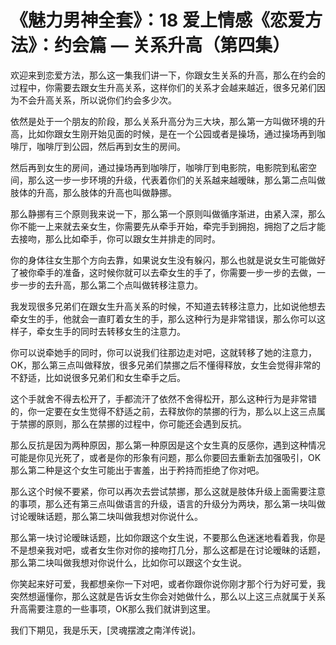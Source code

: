 # 《魅力男神全套》：18 爱上情感《恋爱方法》：约会篇 — 关系升高（第四集）

欢迎来到恋爱方法，那么这一集我们讲一下，你跟女生关系的升高，那么在约会的过程中，你需要去跟女生升高关系，这样你们的关系才会越来越近，很多兄弟们因为不会升高关系，所以说你们约会多少次。

依然是处于一个朋友的阶段，那么关系升高分为三大块，那么第一方叫做环境的升高，比如你跟女生刚开始见面的时候，是在一个公园或者是操场，通过操场再到咖啡厅，咖啡厅到公园，然后再到女生的房间。

然后再到女生的房间，通过操场再到咖啡厅，咖啡厅到电影院，电影院到私密空间，那么这一步一步环境的升级，代表着你们的关系越来越暧昧，那么第二点叫做肢体的升高，那么肢体的升高也叫做静挪。

那么静挪有三个原则我来说一下，那么第一个原则叫做循序渐进，由紧入深，那么你不能一上来就去亲女生，你需要先从牵手开始，牵完手到拥抱，拥抱了之后才能去接吻，那么比如牵手，你可以跟女生并排走的同时。

你的身体往女生那个方向去靠，如果说女生没有躲闪，那么也就是说女生可能做好了被你牵手的准备，这时候你就可以去牵女生的手了，你需要一步一步的去做，一步一步的去升高，那么第二个点叫做转移注意力。

我发现很多兄弟们在跟女生升高关系的时候，不知道去转移注意力，比如说他想去牵女生的手，他就会一直盯着女生的手，那么这种行为是非常错误，那么你可以这样子，牵女生手的同时去转移女生的注意力。

你可以说牵她手的同时，你可以说我们往那边走对吧，这就转移了她的注意力，OK，那么第三点叫做释放，很多兄弟们禁挪之后不懂得释放，女生会觉得非常的不舒适，比如说很多兄弟们和女生牵手之后。

这个手就舍不得去松开了，手都流汗了依然不舍得松开，那么这种行为是非常错的，你一定要在女生觉得不舒适之前，去释放你的禁挪的行为，那么以上这三点属于禁挪的原则，那么在禁挪的过程中，你可能还会遇到反抗。

那么反抗是因为两种原因，那么第一种原因是这个女生真的反感你，遇到这种情况可能是你见光死了，或者是你的形象有问题，那么你要回去重新去加强吸引，OK那么第二种是这个女生可能出于害羞，出于矜持而拒绝了你对吧。

那么这个时候不要紧，你可以再次去尝试禁挪，那么这就是肢体升级上面需要注意的事项，那么还有第三点叫做语言的升级，语言的升级分为两块，那么第一块叫做讨论暧昧话题，那么第二块叫做我想对你说什么。

那么第一块讨论暧昧话题，比如你跟这个女生说，不要那么色迷迷地看着我，你是不是想亲我对吧，或者女生你对你的接吻打几分，那么这都是在讨论暧昧的话题，那么第二块叫做我想对你说什么，比如你可以跟这个女生说。

你笑起来好可爱，我都想亲你一下对吧，或者你跟你说你刚才那个行为好可爱，我突然想逼懂你，那么这就是告诉女生你会对她做什么，那么以上这三点就属于关系升高需要注意的一些事项，OK那么我们就讲到这里。

我们下期见，我是乐天，[灵魂摆渡之南洋传说]。